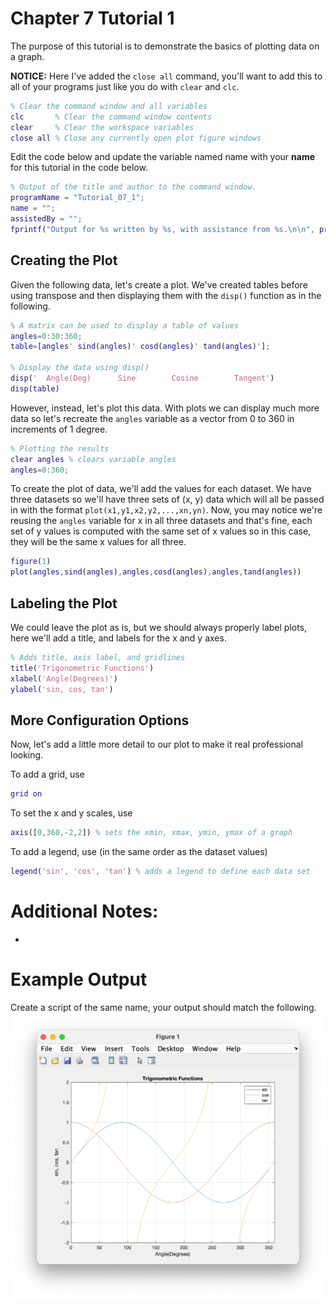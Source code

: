# Chapter 7 Tutorial 1
The purpose of this tutorial is to demonstrate the basics of plotting data on a graph.

**NOTICE:** Here I've added the `close all` command, you'll want to add this to all of your programs just like you do with `clear` and `clc`.
```Matlab
% Clear the command window and all variables
clc       % Clear the command window contents
clear     % Clear the workspace variables
close all % Close any currently open plot figure windows
```
Edit the code below and update the variable named name with your **name** for this tutorial in the code below.
```Matlab
% Output of the title and author to the command window.
programName = "Tutorial_07_1";
name = "";
assistedBy = "";
fprintf("Output for %s written by %s, with assistance from %s.\n\n", programName, name, assistedBy)
```
## Creating the Plot
Given the following data, let's create a plot. We've created tables before using transpose and then displaying them with the `disp()` function as in the following.
```Matlab
% A matrix can be used to display a table of values
angles=0:30:360;
table=[angles' sind(angles)' cosd(angles)' tand(angles)'];

% Display the data using disp()
disp('  Angle(Deg)      Sine        Cosine        Tangent')
disp(table)
```
However, instead, let's plot this data. With plots we can display much more data so let's recreate the `angles` variable as a vector from 0 to 360 in increments of 1 degree.
```Matlab
% Plotting the results
clear angles % clears variable angles
angles=0:360;
```
To create the plot of data, we'll add the values for each dataset. We have three datasets so we'll have three sets of (x, y) data which will all be passed in with the format `plot(x1,y1,x2,y2,...,xn,yn)`. Now, you may notice we're reusing the `angles` variable for x in all three datasets and that's fine, each set of y values is computed with the same set of x values so in this case, they will be the same x values for all three.
```Matlab
figure(1)
plot(angles,sind(angles),angles,cosd(angles),angles,tand(angles))
```
## Labeling the Plot
We could leave the plot as is, but we should always properly label plots, here we'll add a title, and labels for the x and y axes.
```Matlab
% Adds title, axis label, and gridlines
title('Trigonometric Functions')
xlabel('Angle(Degrees)')
ylabel('sin, cos, tan')
```
## More Configuration Options
Now, let's add a little more detail to our plot to make it real professional looking.

To add a grid, use
```Matlab
grid on
```
To set the x and y scales, use
```Matlab
axis([0,360,-2,2]) % sets the xmin, xmax, ymin, ymax of a graph
```
To add a legend, use (in the same order as the dataset values)
```Matlab
legend('sin', 'cos', 'tan') % adds a legend to define each data set
```
# Additional Notes:
* 
# Example Output
Create a script of the same name, your output should match the following.
![Tutorial_07_1_Figure_1.png](images/Tutorial_07_1_Figure_1.png)